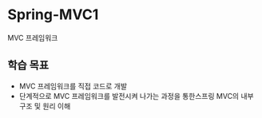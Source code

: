 # Spring-MVC1
MVC 프레임워크

## 학습 목표
- MVC 프레임워크를 직접 코드로 개발
- 단계적으로 MVC 프레임워크를 발전시켜 나가는 과정을 통한스프링 MVC의 내부 구조 및 원리 이해

